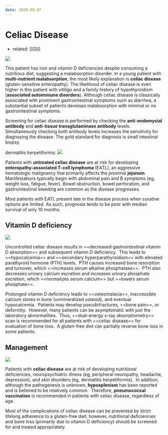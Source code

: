```yaml
---
date: 2020-09-07
---
```


# Celiac Disease

- related: [[GI]]

<!-- celiac disease sx, dx -->

![](https://photos.thisispiggy.com/file/wikiFiles/image-20200127194702110.png)

This patient has iron and vitamin D deficiencies despite consuming a nutritious diet, suggesting a malabsorption disorder. In a young patient with **multi-nutrient malabsorption**, the most likely explanation is **celiac disease** (gluten-sensitive enteropathy). The likelihood of celiac disease is even higher in this patient with vitiligo and a family history of hypothyroidism (**associated autoimmune disorders**). Although celiac disease is classically associated with prominent gastrointestinal symptoms such as diarrhea, a substantial subset of patients develops malabsorption with minimal or no gastrointestinal symptoms.

Screening for celiac disease is performed by checking the **anti-endomysial antibody** and **anti-tissue transglutaminase antibody** levels. Simultaneously checking both antibody levels increases the sensitivity for diagnosing the disease. The gold standard for diagnosis is small intestinal biopsy.

dermatitis herpetiformis:
![](https://photos.thisispiggy.com/file/wikiFiles/20200907203439_8.png)

<!-- celiac disease complications -->

Patients with **untreated celiac disease** are at risk for developing **enteropathy-associated T-cell lymphoma** (EATL), an aggressive hematologic malignancy that primarily affects the proximal **jejunum**.  Manifestations typically begin with abdominal pain and B symptoms (eg, weight loss, fatigue, fever).  Bowel obstruction, bowel perforation, and gastrointestinal bleeding are common as the disease progresses.

Most patients with EATL present late in the disease process when curative options are limited.  As such, prognosis tends to be poor with median survival of only 10 months.

## Vitamin D deficiency

![](https://photos.thisispiggy.com/file/wikiFiles/20220812155123.png)

Uncontrolled celiac disease results in ==decreased gastrointestinal vitamin D absorption== and subsequent vitamin D deficiency.  This leads to ==hypocalcemia== and ==secondary hyperparathyroidism== with elevated parathyroid hormone (PTH) levels.  PTH causes increased bone resorption and turnover, which ==increases serum alkaline phosphatase==.  PTH also decreases urinary calcium excretion and increases urinary phosphate excretion, which ==normalizes serum calcium== but ==lowers serum phosphate==.

Prolonged vitamin D deficiency leads to ==osteomalacia==, inaccessible calcium stores in bone (unmineralized osteoid), and eventual hypocalcemia.  Patients may develop pseudofractures, ==bone pain==, or deformity.  However, many patients can be asymptomatic with just the laboratory abnormalities.  Thus, ==dual-energy x-ray absorptiometry== scan is recommended for all patients with ==celiac disease== for evaluation of bone loss.  A gluten-free diet can partially reverse bone loss in some patients.

## Management

![](https://photos.thisispiggy.com/file/wikiFiles/20220813202219.png)

Patients with **celiac disease** are at risk of developing nutritional deficiencies, neuropsychiatric illness (eg, peripheral neuropathy, headache, depression), and skin disorders (eg, dermatitis herpetiformis).  In addition, although the pathogenesis is unknown, **hyposplenism** has been reported and is believed to be relatively common.  Therefore, **pneumococcal vaccination** is recommended in patients with celiac disease, regardless of age.

Most of the complications of celiac disease can be prevented by strict lifelong adherence to a gluten-free diet; however, nutritional deficiencies and bone loss (primarily due to vitamin D deficiency) should be screened for and treated appropriately.
